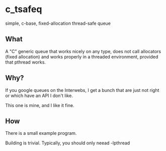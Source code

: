 # c_tsafeq

simple, c-base, fixed-allocation thread-safe queue

## What

A "C" generic queue that works nicely on any type, does
not call allocators (fixed allocation) and works properly
in a threaded environment, provided that pthread works.

## Why?

If you google queues on the Interwebs, I get a bunch that are
just not right or which have an API I don't like.

This one is mine, and I like it fine.

## How

There is a small example program.

Building is trivial. Typically, you should only neead -lpthread

